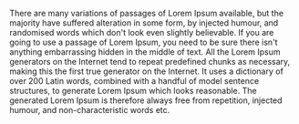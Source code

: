 There are many variations of passages of Lorem Ipsum available,
 but the majority have suffered alteration in some form, by
  injected humour, and randomised words which don't look even
   slightly believable. If you are going to use a passage of
    Lorem Ipsum, you need to be sure there isn't anything
     embarrassing hidden in the middle of text. All the Lorem
      Ipsum generators on the Internet tend to repeat predefined
       chunks as necessary, making this the first true generator
        on the Internet. It uses a dictionary of over 200 Latin
         words, combined with a handful of model sentence 
         structures, to generate Lorem Ipsum which looks
          reasonable. The generated Lorem Ipsum is therefore 
          always free from repetition, injected humour, and
           non-characteristic words etc.
